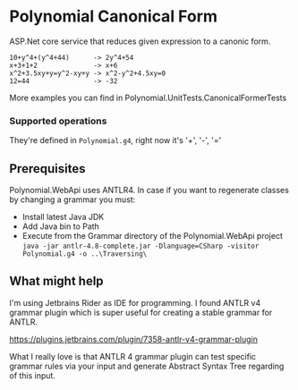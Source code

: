 # Polynomial Canonical Form
ASP.Net core service that reduces given expression to a canonic form.
```
10+y^4+(y^4+44)      -> 2y^4+54
x+3+1+2              -> x+6
x^2+3.5xy+y=y^2-xy+y -> x^2-y^2+4.5xy=0
12=44                -> -32
```
More examples you can find in Polynomial.UnitTests.CanonicalFormerTests

### Supported operations
They're defined in ```Polynomial.g4```, right now it's '+', '-', '='

## Prerequisites
Polynomial.WebApi uses ANTLR4. In case if you want to regenerate classes by changing a grammar
you must:
* Install latest Java JDK
* Add Java bin to Path
* Execute from the Grammar directory of the Polynomial.WebApi project <br> ```java -jar antlr-4.8-complete.jar -Dlanguage=CSharp -visitor Polynomial.g4 -o ..\Traversing\ ```

## What might help
I'm using Jetbrains Rider as IDE for programming. I found ANTLR v4 grammar plugin
which is super useful for creating a stable grammar for ANTLR.

https://plugins.jetbrains.com/plugin/7358-antlr-v4-grammar-plugin

What I really love is that ANTLR 4 grammar plugin can test specific grammar rules
via your input and generate Abstract Syntax Tree regarding of this input.
